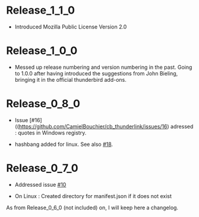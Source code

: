 Release_1_1_0
=============

* Introduced Mozilla Public License Version 2.0

Release_1_0_0
=============

* Messed up release numbering and version numbering in the past. Going to 1.0.0 after having introduced the suggestions from John Bieling, bringing it in the official thunderbird add-ons.

Release_0_8_0
=============

* Issue [#16]((https://github.com/CamielBouchier/cb_thunderlink/issues/16) adressed : quotes in Windows registry.

* hashbang added for linux. See also [#18](https://github.com/CamielBouchier/cb_thunderlink/issues/18).

Release_0_7_0
=============

* Addressed issue [#10](https://github.com/CamielBouchier/cb_thunderlink/issues/10)

* On Linux : Created directory for manifest.json if it does not exist

As from Release_0_6_0 (not included) on, I will keep here a changelog.
